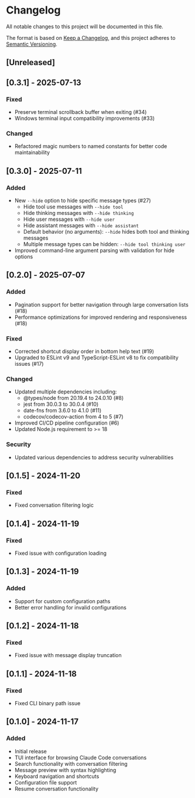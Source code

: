 # Changelog

All notable changes to this project will be documented in this file.

The format is based on [Keep a Changelog](https://keepachangelog.com/en/1.0.0/),
and this project adheres to [Semantic Versioning](https://semver.org/spec/v2.0.0.html).

## [Unreleased]

## [0.3.1] - 2025-07-13

### Fixed
- Preserve terminal scrollback buffer when exiting (#34)
- Windows terminal input compatibility improvements (#33)

### Changed
- Refactored magic numbers to named constants for better code maintainability

## [0.3.0] - 2025-07-11

### Added
- New `--hide` option to hide specific message types (#27)
  - Hide tool use messages with `--hide tool`
  - Hide thinking messages with `--hide thinking`
  - Hide user messages with `--hide user`
  - Hide assistant messages with `--hide assistant`
  - Default behavior (no arguments): `--hide` hides both tool and thinking messages
  - Multiple message types can be hidden: `--hide tool thinking user`
- Improved command-line argument parsing with validation for hide options

## [0.2.0] - 2025-07-07

### Added
- Pagination support for better navigation through large conversation lists (#18)
- Performance optimizations for improved rendering and responsiveness (#18)

### Fixed
- Corrected shortcut display order in bottom help text (#19)
- Upgraded to ESLint v9 and TypeScript-ESLint v8 to fix compatibility issues (#17)

### Changed
- Updated multiple dependencies including:
  - @types/node from 20.19.4 to 24.0.10 (#8)
  - jest from 30.0.3 to 30.0.4 (#10)
  - date-fns from 3.6.0 to 4.1.0 (#11)
  - codecov/codecov-action from 4 to 5 (#7)
- Improved CI/CD pipeline configuration (#6)
- Updated Node.js requirement to >= 18

### Security
- Updated various dependencies to address security vulnerabilities

## [0.1.5] - 2024-11-20

### Fixed
- Fixed conversation filtering logic

## [0.1.4] - 2024-11-19

### Fixed
- Fixed issue with configuration loading

## [0.1.3] - 2024-11-19

### Added
- Support for custom configuration paths
- Better error handling for invalid configurations

## [0.1.2] - 2024-11-18

### Fixed
- Fixed issue with message display truncation

## [0.1.1] - 2024-11-18

### Fixed
- Fixed CLI binary path issue

## [0.1.0] - 2024-11-17

### Added
- Initial release
- TUI interface for browsing Claude Code conversations
- Search functionality with conversation filtering
- Message preview with syntax highlighting
- Keyboard navigation and shortcuts
- Configuration file support
- Resume conversation functionality